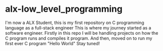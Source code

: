 # alx-low_level_programming
I'm now a ALX Student, this is my first repository on C programming language as a full-stack engineer
This is where my journey started as a software engineer.
Firstly in this repo I will be handling projects on how the C program runs and compiles it program. And then, moved on to run my first ever C program "Hello World"
Stay tuned!
